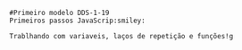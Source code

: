     #Primeiro modelo DDS-1-19
    Primeiros passos JavaScrip:smiley:

    Trablhando com variaveis, laços de repetição e funções!g